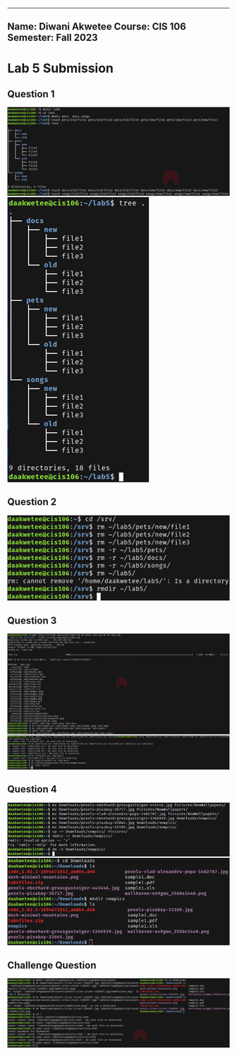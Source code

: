 ----
Name: Diwani Akwetee
Course: CIS 106
Semester: Fall 2023
----

# Lab 5 Submission 

## Question 1 
![q1.1](lab5q1.1.png)<br>
![q1.2](lab5q.1.2.png)<br>

## Question 2
![q2](lab5q2.png)<br>

## Question 3
![q3.1](lab5q3.1.png)<br>
![q3.2](lab5q3.2.png)<br>

## Question 4 
![q4.1](lab5q4.1.png)<br>
![q4.2](lab5q4.2.png)<br>

## Challenge Question
![q5](lab5q5.png)<br>

